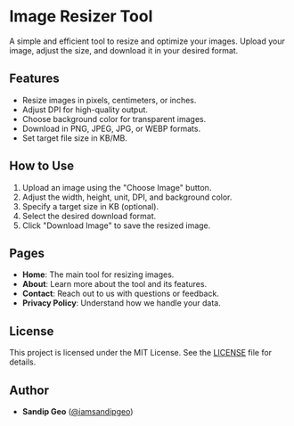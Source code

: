 # Image Resizer Tool

A simple and efficient tool to resize and optimize your images. Upload your image, adjust the size, and download it in your desired format.

## Features
- Resize images in pixels, centimeters, or inches.
- Adjust DPI for high-quality output.
- Choose background color for transparent images.
- Download in PNG, JPEG, JPG, or WEBP formats.
- Set target file size in KB/MB.

## How to Use
1. Upload an image using the "Choose Image" button.
2. Adjust the width, height, unit, DPI, and background color.
3. Specify a target size in KB (optional).
4. Select the desired download format.
5. Click "Download Image" to save the resized image.

## Pages
- **Home**: The main tool for resizing images.
- **About**: Learn more about the tool and its features.
- **Contact**: Reach out to us with questions or feedback.
- **Privacy Policy**: Understand how we handle your data.

## License
This project is licensed under the MIT License. See the [LICENSE](LICENSE) file for details.

## Author
- **Sandip Geo** ([@iamsandipgeo](https://github.com/iamsandipgeo))
